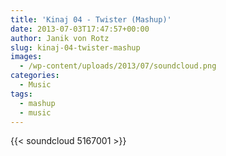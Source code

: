 ```yaml
---
title: 'Kinaj 04 - Twister (Mashup)'
date: 2013-07-03T17:47:57+00:00
author: Janik von Rotz
slug: kinaj-04-twister-mashup
images:
  - /wp-content/uploads/2013/07/soundcloud.png
categories:
  - Music
tags:
  - mashup
  - music
---
```

{{< soundcloud 5167001 >}}